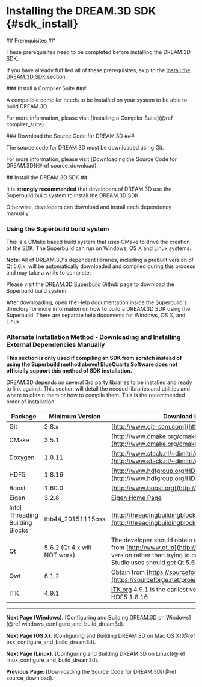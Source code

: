 Installing the DREAM.3D SDK {#sdk_install}
========
<a name="prerequisites">
## Prerequisites ##
</a>

These prerequisites need to be completed before installing the DREAM.3D SDK.

If you have already fulfilled all of these prerequisites, skip to the [Install the DREAM.3D SDK](#install_sdk) section.

<a name="compiler_suite">
### Install a Compiler Suite ###
</a>

A compatible compiler needs to be installed on your system to be able to build DREAM.3D.

For more information, please visit [Installing a Compiler Suite](@ref compiler_suite).

<a name="downloading_dream3d">
### Download the Source Code for DREAM.3D ###
</a>

The source code for DREAM.3D must be downloaded using Git.

For more information, please visit [Downloading the Source Code for DREAM.3D](@ref source_download).

<a name="install_sdk">
## Install the DREAM.3D SDK ##
</a>

It is **strongly recommended** that developers of DREAM.3D use the Superbuild build system to install the DREAM.3D SDK.

Otherwise, developers can download and install each dependency manually.

### Using the Superbuild build system ###

This is a CMake based build system that uses CMake to drive the creation of the SDK. The Superbuild can run on Windows, OS X and Linux systems.

**Note**: All of DREAM.3D's dependent libraries, including a prebuilt version of Qt 5.6.x, will be automatically downloaded and compiled during this process and may take a while to complete.

Please visit the [DREAM.3D Superbuild](http://www.github.com/bluequartzsoftware/DREAM3DSuperBuild) Github page to download the Superbuild build system.

After downloading, open the Help documentation inside the Superbuild's directory for more information on how to build a DREAM.3D SDK using the Superbuild.  There are separate help documents for Windows, OS X, and Linux.

### Alternate Installation Method - Downloading and Installing External Dependencies Manually ###

**This section is only used if compiling an SDK from scratch instead of using the Superbuild method above!  BlueQuartz Software does not officially support this method of SDK installation.**

DREAM.3D depends on several 3rd party libraries to be installed and ready to link against. This section will detail the needed libraries and utilities and where to obtain them or how to compile them.  This is the recommended order of installation.

|  Package   | Minimum Version | Download Location |
|  ------	| ------	| ------	|
| Git | 2.8.x | [http://www.git-scm.com](http://www.git-scm.com) |
| CMake | 3.5.1 | [http://www.cmake.org/cmake/resources/software.html](http://www.cmake.org/cmake/resources/software.html) |
| Doxygen | 1.8.11 | [http://www.stack.nl/~dimitri/doxygen/download.html](http://www.stack.nl/~dimitri/doxygen/download.html) |
| HDF5 | 1.8.16 | [http://www.hdfgroup.org/HDF5/release/obtain5.html](http://www.hdfgroup.org/HDF5/release/obtain5.html) |
| Boost | 1.60.0 | [http://www.boost.org](http://www.boost.org) |
| Eigen | 3.2.8 | [Eigen Home Page](http://eigen.tuxfamily.org/index.php?title=Main_Page) |
| Intel Threading Building Blocks | tbb44\_20151115oss | [http://threadingbuildingblocks.org/download](http://threadingbuildingblocks.org/download) |
| Qt | 5.6.2 (Qt 4.x will NOT work) |  The developer should obtain a precompiled package from [http://www.qt.io](http://www.qt.io) and install that version rather than trying to compile Qt itself. Visual Studio uses should get Qt 5.6.2 at the minimum.  |
| Qwt | 6.1.2 | Obtain from [https://sourceforge.net/projects/qwt/files](https://sourceforge.net/projects/qwt/files) |
| ITK | 4.9.1 | [ITK.org](http://www.itk.org) 4.9.1 is the earliest version compatible with HDF5 1.8.16 |

---
**Next Page (Windows)**: [Configuring and Building DREAM.3D on Windows](@ref windows_configure_and_build_dream3d).

**Next Page (OS X)**: [Configuring and Building DREAM.3D on Mac OS X](@ref osx_configure_and_build_dream3d).

**Next Page (Linux)**: [Configuring and Building DREAM.3D on Linux](@ref linux_configure_and_build_dream3d).

**Previous Page**: [Downloading the Source Code for DREAM.3D](@ref source_download).

